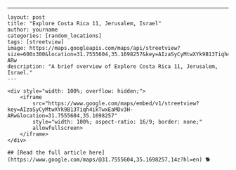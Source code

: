 ---
    layout: post
    title: "Explore Costa Rica 11, Jerusalem, Israel"
    author: yourname
    categories: [random_locations]
    tags: [streetview]
    image: https://maps.googleapis.com/maps/api/streetview?size=600x300&location=31.7555604,35.1698257&key=AIzaSyCyMtwXYk9B13Tiqh4ikTwxEaMDv3H-ARw
    description: "A brief overview of Explore Costa Rica 11, Jerusalem, Israel."
    ---
    
    <div style="width: 100%; overflow: hidden;">
        <iframe
            src="https://www.google.com/maps/embed/v1/streetview?key=AIzaSyCyMtwXYk9B13Tiqh4ikTwxEaMDv3H-ARw&location=31.7555604,35.1698257"
            style="width: 100%; aspect-ratio: 16/9; border: none;"
            allowfullscreen>
        </iframe>
    </div>
    
    ## [Read the full article here](https://www.google.com/maps/@31.7555604,35.1698257,14z?hl=en) 🐕